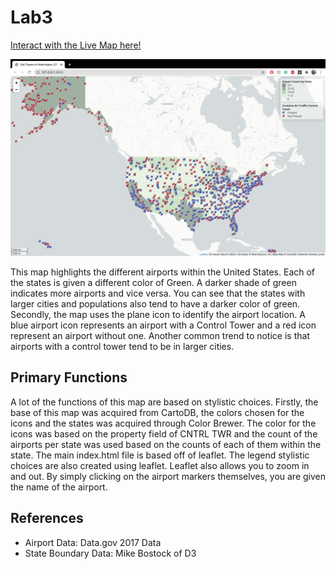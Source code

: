 # Lab3

[Interact with the Live Map here!](https://github.com/hersheylande/Lab3/blob/main/index.html)

![](img/Map.png)

This map highlights the different airports within the United States. Each of the states is given a different color of Green. A darker shade of green indicates more airports and vice versa. You can see that the states with larger cities and populations also tend to have a darker color of green. Secondly, the map uses the plane icon to identify the airport location. A blue airport icon represents an airport with a Control Tower and a red icon represent an airport without one. Another common trend to notice is that airports with a control tower tend to be in larger cities.

## Primary Functions
A lot of the functions of this map are based on stylistic choices. Firstly, the base of this map was acquired from CartoDB, the colors chosen for the icons and the states was acquired through Color Brewer. The color for the icons was based on the property field of CNTRL TWR and the count of the airports per state was used based on the counts of each of them within the state. The main index.html file is based off of leaflet. The legend stylistic choices are also created using leaflet. Leaflet also allows you to zoom in and out.  By simply clicking on the airport markers themselves, you are given the name of the airport.

## References
- Airport Data: Data.gov 2017 Data
- State Boundary Data: Mike Bostock of D3
